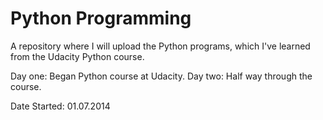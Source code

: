 Python Programming
==================

A repository where I will upload the Python programs, which I've learned from the Udacity Python course.



Day one: Began Python course at Udacity.
Day two: Half way through the course.














Date Started: 01.07.2014
